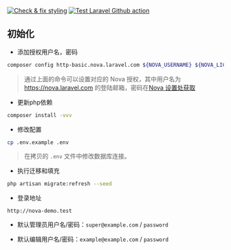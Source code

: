 [![Check & fix styling](https://github.com/curder/nova-demo/actions/workflows/pint.yml/badge.svg)](https://github.com/curder/nova-demo/actions/workflows/pint.yml)
[![Test Laravel Github action](https://github.com/curder/nova-demo/actions/workflows/run-test.yml/badge.svg?branch=10.x)](https://github.com/curder/nova-demo/actions/workflows/run-test.yml)

## 初始化

-   添加授权用户名，密码

```bash
composer config http-basic.nova.laravel.com ${NOVA_USERNAME} ${NOVA_LICENSE}
```

> 通过上面的命令可以设置对应的 Nova 授权，其中用户名为 https://nova.laravel.com 的登陆邮箱，密码在[Nova 设置处获取](https://nova.laravel.com/settings#password)

- 更新php依赖

```bash
composer install -vvv
```

- 修改配置

```bash
cp .env.example .env
```

> 在拷贝的 `.env` 文件中修改数据库连接。

- 执行迁移和填充

```bash
php artisan migrate:refresh --seed
```

- 登录地址

```
http://nova-demo.test
```

- 默认管理员用户名/密码：`super@example.com` / `password`

- 默认编辑用户名/密码：`example@example.com` / `password`
